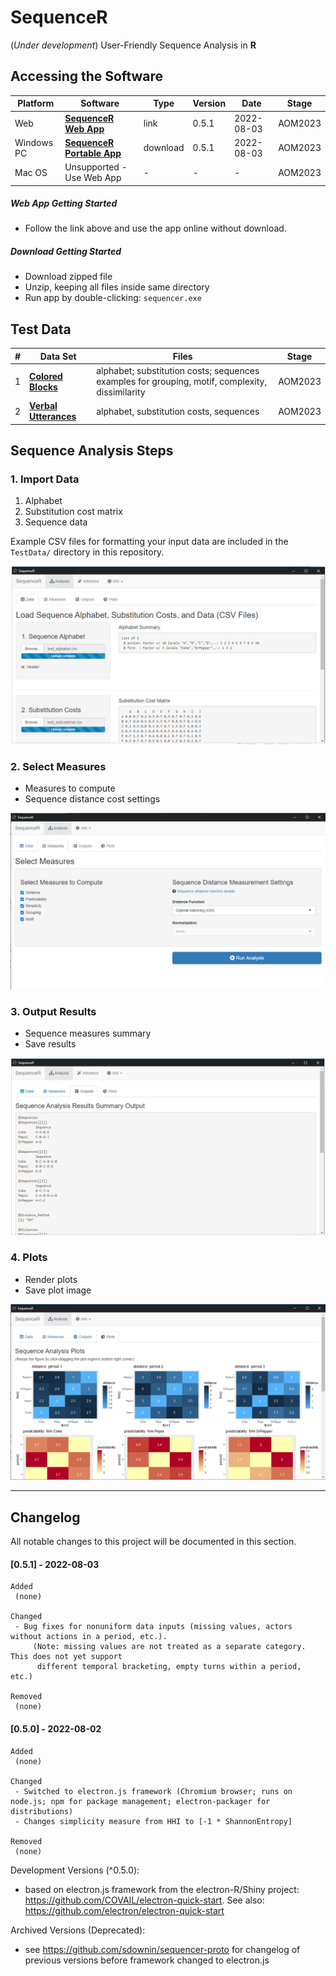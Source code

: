 **SequenceR**  
==============

(*Under development*) User-Friendly Sequence Analysis in **R**

## Accessing the Software

| Platform | Software | Type | Version | Date | Stage |
| ------- | ------- | ------- | ------- | ------- | ------- |
| Web | [**SequenceR Web App**](https://sdowning.shinyapps.io/sequencer-webhost/) | link | 0.5.1 | 2022-08-03 | AOM2023 |
| Windows PC | [**SequenceR Portable App**](https://1drv.ms/u/c/6890386d9c4a0eb1/EQ3TGrnA7xVBqfe0SIPu1kkBKUtsS9AvvS1yqf6XTSZ-TA?e=n4CZop) | download | 0.5.1 | 2022-08-03 | AOM2023 |
| Mac OS | Unsupported - Use Web App | - | - | - | AOM2023 |

##### Web App Getting Started

- Follow the link above and use the app online without download.

##### Download Getting Started

- Download zipped file
- Unzip, keeping all files inside same directory
- Run app by double-clicking: `sequencer.exe`


## Test Data

| # | Data Set | Files | Stage |
| --- | ------- | ------- | ------- | 
| 1 | [**Colored Blocks**](https://mailmissouri-my.sharepoint.com/:u:/g/personal/sdr8y_umsystem_edu/EagV8GzcFpBAkWAZoApGlmkBA2_aheoK0Sjjtk1pYQy33Q?e=xJ1fNd) | alphabet; substitution costs; sequences examples for grouping, motif, complexity, dissimilarity | AOM2023 |
| 2 | [**Verbal Utterances**](https://mailmissouri-my.sharepoint.com/:u:/g/personal/sdr8y_umsystem_edu/EZV8hfckQEVKs5l2XzrDsKcBsIdSF638ioAfZ6AeBgNnrg?e=Bm6qab) | alphabet, substitution costs, sequences | AOM2023 |



## Sequence Analysis Steps

### 1. Import Data

1. Alphabet
2. Substitution cost matrix
3. Sequence data

Example CSV files for formatting your input data are included in the `TestData/` directory in this repository. 

[![](/_img/readme_analysis_data_import.png "Import data files")](#1-import-data)

### 2. Select Measures

- Measures to compute
- Sequence distance cost settings

[![](/_img/readme_analysis_measures.png "Measures")](#2-select-measures)

### 3. Output Results

- Sequence measures summary
- Save results

[![](/_img/readme_analysis_outputs.png "Outputs")](#3-output-results)

### 4. Plots

- Render plots
- Save plot image

[![](/_img/readme_analysis_plots.png "Plots")](#4-plots)



<hr>

## Changelog

All notable changes to this project will be documented in this section.

#### [0.5.1] - 2022-08-03
```
Added
 (none)

Changed
 - Bug fixes for nonuniform data inputs (missing values, actors without actions in a period, etc.). 
     (Note: missing values are not treated as a separate category. This does not yet support 
      different temporal bracketing, empty turns within a period, etc.) 

Removed
 (none)
```

#### [0.5.0] - 2022-08-02
```
Added
 (none)

Changed
 - Switched to electron.js framework (Chromium browser; runs on node.js; npm for package management; electron-packager for distributions)
 - Changes simplicity measure from HHI to [-1 * ShannonEntropy] 

Removed
 (none)
```

Development Versions (^0.5.0):
 - based on electron.js framework from the electron-R/Shiny project: https://github.com/COVAIL/electron-quick-start. See also: https://github.com/electron/electron-quick-start

Archived Versions (Deprecated): 
 - see https://github.com/sdownin/sequencer-proto for changelog of previous versions before framework changed to electron.js 

